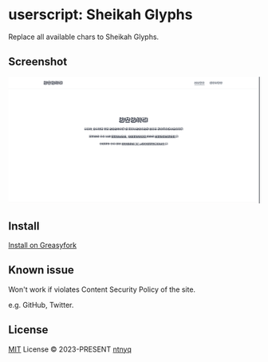 # userscript: Sheikah Glyphs

Replace all available chars to Sheikah Glyphs.

## Screenshot

![](./screenshots//example.png)

## Install

[Install on Greasyfork](https://greasyfork.org/zh-CN/scripts/466166-sheikah-glyphs)

## Known issue

Won't work if violates Content Security Policy of the site.

e.g. GitHub, Twitter.

## License

[MIT](./LICENSE) License © 2023-PRESENT [ntnyq](https://github.com/ntnyq)
